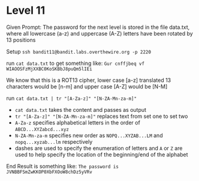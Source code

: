 # Level 11
Given Prompt: The password for the next level is stored in the file data.txt, where all lowercase (a-z) and uppercase (A-Z) letters have been rotated by 13 positions

Setup
`ssh bandit11@bandit.labs.overthewire.org -p 2220`

run `cat data.txt` to get something like:
`Gur cnffjbeq vf WIAOOSFzMjXXBC0KoSKBbJ8puQm5lIEi`

We know that this is a ROT13 cipher, lower case [a-z] translated 13 characters would be [n-m]
and upper case [A-Z] would be [N-M]

run `cat data.txt | tr "[A-Za-z]" "[N-ZA-Mn-za-m]"`
- `cat data.txt` takes the content and passes as output
- `tr "[A-Za-z]" "[N-ZA-Mn-za-m]"` replaces text from set one to set two
- `A-Za-z` specifies alphabetical letters in the order of `ABCD...XYZabcd...xyz`
- `N-ZA-Mn-za-m` specifies new order as `NOPQ...XYZAB...LM` and `nopq...xyzab...lm` respectively
- dashes are used to specify the enumeration of letters and `A` or `Z` are used to help specify the location of the beginning/end of the alphabet

End Result is something like: 
`The password is JVNBBFSmZwKKOP0XbFXOoW8chDz5yVRv`